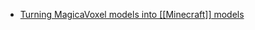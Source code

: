 - [Turning MagicaVoxel models into [[Minecraft]] models](https://www.reddit.com/r/Minecraft/comments/3yj3jr/turning_magicavoxel_models_into_minecraft_models/)